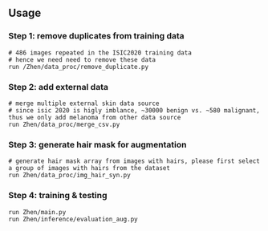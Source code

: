 ## Usage

### Step 1: remove duplicates from training data
```
# 486 images repeated in the ISIC2020 training data
# hence we need need to remove these data
run /Zhen/data_proc/remove_duplicate.py  
```
### Step 2: add external data
```
# merge multiple external skin data source
# since isic 2020 is higly imblance, ~30000 benign vs. ~580 malignant, thus we only add melanoma from other data source
run Zhen/data_proc/merge_csv.py
```

### Step 3: generate hair mask for augmentation
```
# generate hair mask array from images with hairs, please first select a group of images with hairs from the dataset
run Zhen/data_proc/img_hair_syn.py
```

### Step 4: training & testing
```
run Zhen/main.py
run Zhen/inference/evaluation_aug.py
```
